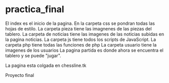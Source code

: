 # practica_final



El index es el inicio de la pagina.
En la carpeta css se pondran todas las hojas de estilo. 
La carpeta pieza tiene las imagnenes de las piezas del tablero.
La carpeta de noticias tiene las imagenes de las noticias subidas en la pagina noticias. 
La carpeta js tiene todos los scripts de JavaScript.
La carpeta php tiene todas las funciones de php
La carpeta usuario tiene la imagenes de los usuarios
La pagina partida es donde ahora se encuentra el tablero y se puede "jugar".

La pagina esta colgada en chessline.tk

Proyecto final 
